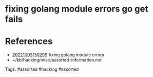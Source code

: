 # fixing golang module errors go get fails

# References
- [20221003150299](/zet/20221003150299/README.md) fixing golang module errors
- ~/kb/hacking/misc/assorted-information.md

Tags:
    #assorted #hacking #assorted
